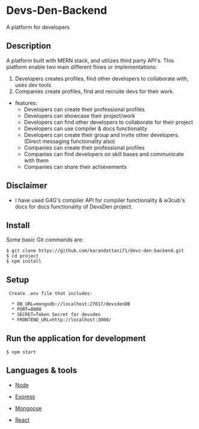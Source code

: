 # Devs-Den-Backend
 A platform for developers

## Description

A platform built with MERN stack, and utilizes third party API's. This platform enable two main different flows or implementations: 

1. Developers creates profiles, find other developers to collaborate with, uses dev tools
2. Companies create profiles, find and recruite devs for their work.   


* features:
  * Developers can create their professional profiles
  * Developers can showcase their project/work 
  * Developers can find other developers to collaborate for their project
  * Developers can use compiler & docs functionality
  * Developers can create their group and invite other developers. (Direct messaging functionality also)
  * Companies can create their professional profiles
  * Companies can find developers on skill bases and communicate with them
  * Companies can share their achievements
 
 
## Disclaimer

  * I have used G4G's compiler API for compiler functionality & w3cub's docs for docs functionality of DevsDen project. 

## Install

Some basic Git commands are:

```
$ git clone https://github.com/karandattani71/devs-den-backend.git
$ cd project
$ npm install
```

## Setup

```
 Create .env file that includes:

  * DB_URL=mongodb://localhost:27017/devsdenDB
  * PORT=8000
  * SECRET=Token Secret for devsden
  * FRONTEND_URL=http://localhost:3000/
```

## Run the application for development

```
$ npm start
```

## Languages & tools

- [Node](https://nodejs.org/en/)

- [Express](https://expressjs.com/)

- [Mongoose](https://mongoosejs.com/)

- [React](https://reactjs.org/)


